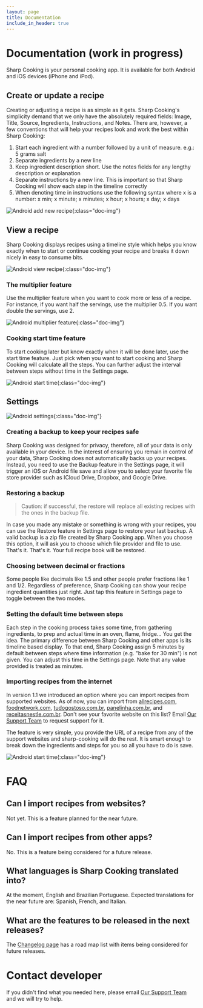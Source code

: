 ```yaml
---
layout: page
title: Documentation
include_in_header: true
---
```


# Documentation (work in progress)
Sharp Cooking is your personal cooking app. It is available for both Android and iOS devices (iPhone and iPod).

## Create or update a recipe
Creating or adjusting a recipe is as simple as it gets. Sharp Cooking's simplicity demand that we only have the absolutely required fields: Image, Title, Source, Ingredients, Instructions, and Notes. There are, however, a few conventions that will help your recipes look and work the best within Sharp Cooking:

1. Start each ingredient with a number followed by a unit of measure. e.g.: 5 grams salt
2. Separate ingredients by a new line
3. Keep ingredient description short. Use the notes fields for any lengthy description or explanation
4. Separate instructions by a new line. This is important so that Sharp Cooking will show each step in the timeline correctly
5. When denoting time in instructions use the following syntax where x is a number: x min; x minute; x minutes; x hour; x hours; x day; x days

![Android add new recipe](/assets/images/android_newrecipe.png){:class="doc-img"}

## View a recipe
Sharp Cooking displays recipes using a timeline style which helps you know exactly when to start or continue cooking your recipe and breaks it down nicely in easy to consume bits. 

![Android view recipe](/assets/images/android_displayrecipe.png){:class="doc-img"}

### The multiplier feature
Use the multiplier feature when you want to cook more or less of a recipe. For instance, if you want half the servings, use the multiplier 0.5. If you want double the servings, use 2.

![Android multiplier feature](/assets/images/android_multiplier.gif){:class="doc-img"}

### Cooking start time feature
To start cooking later but know exactly when it will be done later, use the start time feature. Just pick when you want to start cooking and Sharp Cooking will calculate all the steps. You can further adjust the interval between steps without time in the Settings page.

![Android start time](/assets/images/android_starttime.gif){:class="doc-img"}

## Settings

![Android settings](/assets/images/android_settings.png){:class="doc-img"}

### Creating a backup to keep your recipes safe
Sharp Cooking was designed for privacy, therefore, all of your data is only available in your device. In the interest of ensuring you remain in control of your data, Sharp Cooking does not automatically backs up your recipes. Instead, you need to use the Backup feature in the Settings page, it will trigger an iOS or Android file save and allow you to select your favorite file store provider such as ICloud Drive, Dropbox, and Google Drive.

### Restoring a backup
> Caution: if successful, the restore will replace all existing recipes with the ones in the backup file.

In case you made any mistake or something is wrong with your recipes, you can use the Restore feature in Settings page to restore your last backup. A valid backup is a zip file created by Sharp Cooking app. When you choose this option, it will ask you to choose which file provider and file to use. That's it. That's it. Your full recipe book will be restored. 

### Choosing between decimal or fractions
Some people like decimals like 1.5 and other people prefer fractions like 1 and 1/2. Regardless of preference, Sharp Cooking can show your recipe ingredient quantities just right. Just tap this feature in Settings page to toggle between the two modes.

### Setting the default time between steps
Each step in the cooking process takes some time, from gathering ingredients, to prep and actual time in an oven, flame, fridge... You get the idea. The primary difference between Sharp Cooking and other apps is its timeline based display. To that end, Sharp Cooking assign 5 minutes by default between steps where time information (e.g. "bake for 30 min") is not given. You can adjust this time in the Settings page. Note that any value provided is treated as minutes.

### Importing recipes from the internet
In version 1.1 we introduced an option where you can import recipes from supported websites. As of now, you can import from [allrecipes.com](https://www.allrecipes.com/), [foodnetwork.com](https://www.foodnetwork.com/), [tudogostoso.com.br](https://www.tudogostoso.com.br/), [panelinha.com.br](https://www.panelinha.com.br/), and [receitasnestle.com.br](https://www.receitasnestle.com.br/). Don't see your favorite website on this list? Email [Our Support Team](mailto:lpains.wp@gmail.com) to request support for it.

The feature is very simple, you provide the URL of a recipe from any of the support websites and sharp-cooking will do the rest. It is smart enough to break down the ingredients and steps for you so all you have to do is save.

![Android start time](/assets/images/android_import.gif){:class="doc-img"}

# FAQ
## Can I import recipes from websites?
Not yet. This is a feature planned for the near future.

## Can I import recipes from other apps?
No. This is a feature being considered for a future release. 

## What languages is Sharp Cooking translated into?
At the moment, English and Brazilian Portuguese. Expected translations for the near future are: Spanish, French, and Italian.

## What are the features to be released in the next releases?
The [Changelog page](/changelog) has a road map list with items being considered for future releases.

# Contact developer
If you didn't find what you needed here, please email [Our Support Team](mailto:lpains.wp@gmail.com) and we will try to help.